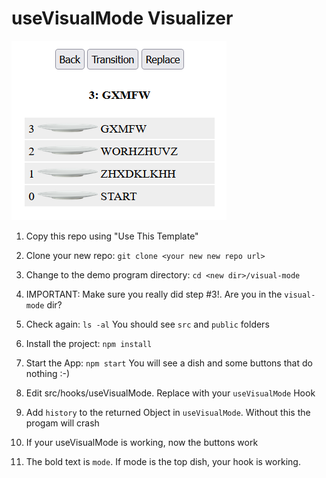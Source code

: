 # useVisualMode Visualizer

![Screen Demo](images/screen.png)
1. Copy this repo using "Use This Template"

2. Clone your new repo: `git clone <your new new repo url>`

3.  Change to the demo program directory:  `cd <new dir>/visual-mode`

4. IMPORTANT:  Make sure you really did step #3!.  Are you in the `visual-mode` dir?

5. Check again:  `ls -al`  You should see `src` and `public` folders

6. Install the project: `npm install`

7. Start the App:  `npm start`  You will see a dish and some buttons that do nothing :-) 

7. Edit src/hooks/useVisualMode.  Replace with your `useVisualMode` Hook

8. Add `history` to the returned Object in `useVisualMode`.  Without this the progam will crash

9. If your useVisualMode is working, now the buttons work

10. The bold text is `mode`. If mode is the top dish, your hook is working.

